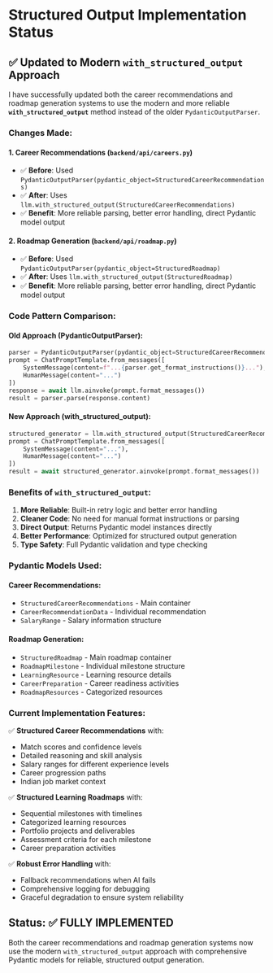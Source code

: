# Structured Output Implementation Status

## ✅ Updated to Modern `with_structured_output` Approach

I have successfully updated both the career recommendations and roadmap generation systems to use the modern and more reliable **`with_structured_output`** method instead of the older `PydanticOutputParser`.

### Changes Made:

#### 1. **Career Recommendations** (`backend/api/careers.py`)
- ✅ **Before**: Used `PydanticOutputParser(pydantic_object=StructuredCareerRecommendations)`
- ✅ **After**: Uses `llm.with_structured_output(StructuredCareerRecommendations)`
- ✅ **Benefit**: More reliable parsing, better error handling, direct Pydantic model output

#### 2. **Roadmap Generation** (`backend/api/roadmap.py`)
- ✅ **Before**: Used `PydanticOutputParser(pydantic_object=StructuredRoadmap)`
- ✅ **After**: Uses `llm.with_structured_output(StructuredRoadmap)`
- ✅ **Benefit**: More reliable parsing, better error handling, direct Pydantic model output

### Code Pattern Comparison:

#### Old Approach (PydanticOutputParser):
```python
parser = PydanticOutputParser(pydantic_object=StructuredCareerRecommendations)
prompt = ChatPromptTemplate.from_messages([
    SystemMessage(content=f"...{parser.get_format_instructions()}..."),
    HumanMessage(content="...")
])
response = await llm.ainvoke(prompt.format_messages())
result = parser.parse(response.content)
```

#### New Approach (with_structured_output):
```python
structured_generator = llm.with_structured_output(StructuredCareerRecommendations)
prompt = ChatPromptTemplate.from_messages([
    SystemMessage(content="..."),
    HumanMessage(content="...")
])
result = await structured_generator.ainvoke(prompt.format_messages())
```

### Benefits of `with_structured_output`:

1. **More Reliable**: Built-in retry logic and better error handling
2. **Cleaner Code**: No need for manual format instructions or parsing
3. **Direct Output**: Returns Pydantic model instances directly
4. **Better Performance**: Optimized for structured output generation
5. **Type Safety**: Full Pydantic validation and type checking

### Pydantic Models Used:

#### Career Recommendations:
- `StructuredCareerRecommendations` - Main container
- `CareerRecommendationData` - Individual recommendation
- `SalaryRange` - Salary information structure

#### Roadmap Generation:
- `StructuredRoadmap` - Main roadmap container
- `RoadmapMilestone` - Individual milestone structure
- `LearningResource` - Learning resource details
- `CareerPreparation` - Career readiness activities
- `RoadmapResources` - Categorized resources

### Current Implementation Features:

✅ **Structured Career Recommendations** with:
- Match scores and confidence levels
- Detailed reasoning and skill analysis
- Salary ranges for different experience levels
- Career progression paths
- Indian job market context

✅ **Structured Learning Roadmaps** with:
- Sequential milestones with timelines
- Categorized learning resources
- Portfolio projects and deliverables
- Assessment criteria for each milestone
- Career preparation activities

✅ **Robust Error Handling** with:
- Fallback recommendations when AI fails
- Comprehensive logging for debugging
- Graceful degradation to ensure system reliability

## Status: ✅ FULLY IMPLEMENTED

Both the career recommendations and roadmap generation systems now use the modern `with_structured_output` approach with comprehensive Pydantic models for reliable, structured output generation.
